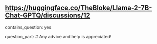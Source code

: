 ## https://huggingface.co/TheBloke/Llama-2-7B-Chat-GPTQ/discussions/12

contains_question: yes 

question_part: # Any advice and help is appreciated!